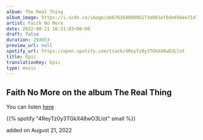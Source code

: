 ```yaml
---
album: The Real Thing
album_image: https://i.scdn.co/image/ab67616d0000b273e081ef6de656ee714788ea0d
artist: Faith No More
date: 2022-08-21 16:51:03+00:00
draft: false
duration: 293653
preview_url: null
spotify_url: https://open.spotify.com/track/4ReyTz0y3TGkX48wO3Llot
title: Epic
translationKey: Epic
type: music
---
```


## Faith No More on the album The Real Thing

You can listen [here](https://open.spotify.com/track/4ReyTz0y3TGkX48wO3Llot)

{{% spotify "4ReyTz0y3TGkX48wO3Llot" small %}}

added on August 21, 2022